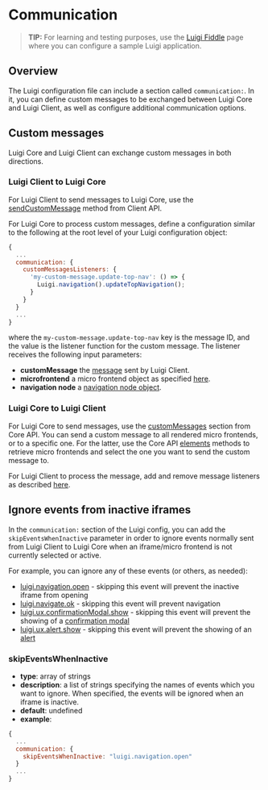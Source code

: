 <!-- meta
{
  "node": {
    "label": "Core/Client communication",
    "category": {
      "label": "Advanced",
      "collapsible": true
    },
    "metaData": {
      "categoryPosition": 7,
      "position": 1
    }
  }
}
meta -->

# Communication

<!-- add-attribute:class:success -->
>**TIP:** For learning and testing purposes, use the [Luigi Fiddle](https://fiddle.luigi-project.io) page where you can configure a sample Luigi application.

## Overview

The Luigi configuration file can include a section called `communication:`. In it, you can define custom messages to be exchanged between Luigi Core and Luigi Client, as well as configure additional communication options.  

## Custom messages 

Luigi Core and Luigi Client can exchange custom messages in both directions.

### Luigi Client to Luigi Core

For Luigi Client to send messages to Luigi Core, use the [sendCustomMessage](luigi-client-api.md#sendCustomMessage) method from Client API.

For Luigi Core to process custom messages, define a configuration similar to the following at the root level of your Luigi configuration object:

```javascript
{
  ...
  communication: {
    customMessagesListeners: {
      'my-custom-message.update-top-nav': () => {
        Luigi.navigation().updateTopNavigation();
      }
    }
  }
  ...
}
```
where the `my-custom-message.update-top-nav` key is the message ID, and the value is the listener function for the custom message. The listener receives the following input parameters:
- **customMessage** the [message](luigi-client-api.md#sendCustomMessage) sent by Luigi Client.
- **microfrontend** a micro frontend object as specified [here](luigi-core-api.md#getMicrofrontends).
- **navigation node** a [navigation node object](navigation-parameters-reference.md#Node-parameters).

### Luigi Core to Luigi Client

For Luigi Core to send messages, use the [customMessages](luigi-core-api.md#customMessages) section from Core API. You can send a custom message to all rendered micro frontends, or to a specific one. For the latter, use the Core API [elements](luigi-core-api.md#elements) methods to retrieve micro frontends and select the one you want to send the custom message to.

For Luigi Client to process the message, add and remove message listeners as described [here](luigi-client-api.md#addCustomMessageListener).

## Ignore events from inactive iframes

In the `communication:` section of the Luigi config, you can add the `skipEventsWhenInactive` parameter in order to ignore events normally sent from Luigi Client to Luigi Core when an iframe/micro frontend is not currently selected or active. 

For example, you can ignore any of these events (or others, as needed):
- [luigi.navigation.open](https://github.com/SAP/luigi/blob/master/client/src/linkManager.js#L82) - skipping this event will prevent the inactive iframe from opening
- [luigi.navigate.ok](https://github.com/SAP/luigi/blob/master/client/src/lifecycleManager.js#L124) - skipping this event will prevent navigation 
- [luigi.ux.confirmationModal.show](https://github.com/SAP/luigi/blob/master/client/src/uxManager.js#L102) -  skipping this event will prevent the showing of a [confirmation modal](luigi-client-api.md#showconfirmationmodal) 
- [luigi.ux.alert.show](https://github.com/SAP/luigi/blob/master/client/src/uxManager.js#L172) - skipping this event will prevent the showing of an [alert](luigi-client-api.md#showalert) 

### skipEventsWhenInactive
- **type**: array of strings
- **description**: a list of strings specifying the names of events which you want to ignore. When specified, the events will be ignored when an iframe is inactive. 
- **default**: undefined
- **example**:

```javascript
{
  ...
  communication: {
    skipEventsWhenInactive: "luigi.navigation.open"
  }
  ...
}
```
